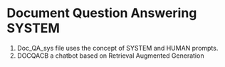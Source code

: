 # Document Question Answering SYSTEM
1. Doc_QA_sys file uses the concept of SYSTEM and HUMAN prompts.
2. DOCQACB a chatbot based on Retrieval Augmented Generation
